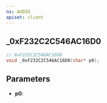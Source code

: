 ```yaml
---
ns: AUDIO
apiset: client
---
```

## _0xF232C2C546AC16D0

```c
// 0xF232C2C546AC16D0
void _0xF232C2C546AC16D0(char* p0);
```


## Parameters
* **p0**: